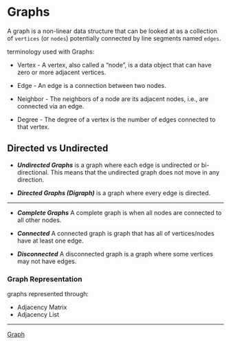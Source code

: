 # Graphs 
A graph is a non-linear data structure that can be looked at as a collection of `vertices` (or `nodes`) potentially connected by line segments named `edges`.

terminology used with Graphs:
- Vertex - A vertex, also called a “node”, is a data object that can have zero or more adjacent vertices.

- Edge - An edge is a connection between two nodes.

- Neighbor - The neighbors of a node are its adjacent nodes, i.e., are connected via an edge.

- Degree - The degree of a vertex is the number of edges connected to that vertex.

## Directed vs Undirected

- ***Undirected Graphs***
 is a graph where each edge is undirected or bi-directional. This means that the undirected graph does not move in any direction.

 - ***Directed Graphs (Digraph)***
  is a graph where every edge is directed.

  ***
  - ***Complete Graphs***
A complete graph is when all nodes are connected to all other nodes.

- ***Connected***
A connected graph is graph that has all of vertices/nodes have at least one edge.

- ***Disconnected***
A disconnected graph is a graph where some vertices may not have edges.

### Graph Representation
 graphs represented through:

- Adjacency Matrix
- Adjacency List

***


[Graph](https://codefellows.github.io/common_curriculum/data_structures_and_algorithms/Code_401/class-35/resources/graphs.html)